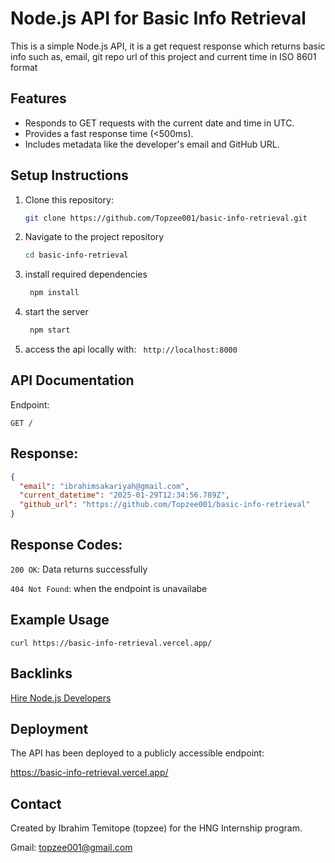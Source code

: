 # Node.js API for Basic Info Retrieval

This is a simple Node.js API, it is a get request response which returns basic info such as, email, git repo url of this project and current time in ISO 8601 format

## Features
- Responds to GET requests with the current date and time in UTC.
- Provides a fast response time (<500ms).
- Includes metadata like the developer's email and GitHub URL.

## Setup Instructions
1. Clone this repository:
   ```bash
   git clone https://github.com/Topzee001/basic-info-retrieval.git
2. Navigate to the project repository
     ```bash
    cd basic-info-retrieval

3. install required dependencies
   ```bash
    npm install
5. start the server
   ```bash
    npm start
7. access the api locally with:
   ``` http://localhost:8000```

## API Documentation

Endpoint:

```GET /```

## Response:

```json
{
  "email": "ibrahimsakariyah@gmail.com",
  "current_datetime": "2025-01-29T12:34:56.789Z",
  "github_url": "https://github.com/Topzee001/basic-info-retrieval"
}
```
## Response Codes:
```200 OK```: Data returns successfully

```404 Not Found```: when the endpoint is unavailabe

## Example Usage
```text
curl https://basic-info-retrieval.vercel.app/
```
## Backlinks

[Hire Node.js Developers](https://hng.tech/hire/nodejs-developers)

## Deployment
The API has been deployed to a publicly accessible endpoint:

https://basic-info-retrieval.vercel.app/

## Contact

Created by Ibrahim Temitope (topzee) for the HNG Internship program.

Gmail: topzee001@gmail.com

